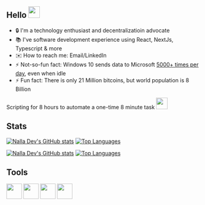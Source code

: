 ## Hello <img src="https://c.tenor.com/SNL9_xhZl9oAAAAi/waving-hand-joypixels.gif" height="30px"/>

- 🔒 I'm a technology enthusiast and decentralizatioin advocate
- 📚 I've software development experience using React, NextJs, Typescript & more
- ✉️ How to reach me: Email/LinkedIn
- ⚡ Not-so-fun fact: Windows 10 sends data to Microsoft [5000+ times per day](https://thehackernews.com/2016/02/microsoft-windows10-privacy.html), even when idle
- ⚡ Fun fact: There is only 21 Million bitcoins, but world population is 8 Billion

Scripting for 8 hours to automate a one-time 8 minute task <img src="https://media.giphy.com/media/WUlplcMpOCEmTGBtBW/giphy.gif" width="30"/>

## Stats
<!--light mode-->
[![Nalla Dev's GitHub stats](https://github-readme-stats.vercel.app/api?username=nalladev&hide_border=true&card_width=400&show_icons=true&rank_icon=github#gh-light-mode-only)](https://github.com/anuraghazra/github-readme-stats#gh-light-mode-only)
[![Top Languages](https://github-readme-stats.vercel.app/api/top-langs/?username=nalladev&hide_border=true&card_width=350langs_count=10&layout=compact&#gh-light-mode-only)](https://github.com/anuraghazra/github-readme-stats#gh-light-mode-only)
<!--dark mode-->
[![Nalla Dev's GitHub stats](https://github-readme-stats.vercel.app/api?username=nalladev&hide_border=true&card_width=400&show_icons=true&rank_icon=github&theme=github_dark#gh-dark-mode-only)](https://github.com/anuraghazra/github-readme-stats#gh-dark-mode-only)
[![Top Languages](https://github-readme-stats.vercel.app/api/top-langs/?username=nalladev&hide_border=true&card_width=350&layout=compact&langs_count=10&theme=github_dark#gh-dark-mode-only)](https://github.com/anuraghazra/github-readme-stats#gh-dark-mode-only)

<!--
![Nalla Dev's GitHub stats](https://github-readme-stats.vercel.app/api?username=nalladev&include_all_commits=true&theme=github_dark&title_color=26a0da&icon_color=26a0da&hide_border=true&custom_title=Github%20Stats&show_icons=true")\
![Top Langs](https://github-readme-stats.vercel.app/api/top-langs/?username=nalladev&theme=github_dark&title_color=26a0da&hide_border=true&custom_title=Most%20Used%20Languages&layout=compact&langs_count=10&card_width=445")
-->

## Tools
[<img src="https://cdn.simpleicons.org/vscodium" height="40" width="40" />](https://vscodium.com/)
[<img src="https://cdn.simpleicons.org/brave" height="40" width="40" />](https://brave.com/)
[<img src="https://cdn.simpleicons.org/bitcoin" height="40" width="40" />](https://bitcoin.org)
[<img src="https://cdn.simpleicons.org/telegram" height="40" width="40" />](https://telegram.org/)

<!--
- 🌱 I’m currently learning
- ✉️ How to reach me: LinkedIn
- 🔭 I’m currently working on ...
- 👯 I’m looking to collaborate on ...
- 🤔 I’m looking for help with ...
- 💬 Ask me about ...
- 😄 Pronouns: ...
- ⚡ Fun fact: ...
-->

